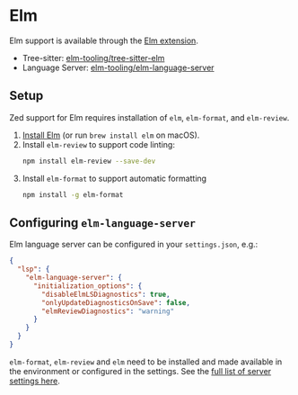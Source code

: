 # Elm

Elm support is available through the [Elm extension](https://github.com/zed-extensions/elm).

- Tree-sitter: [elm-tooling/tree-sitter-elm](https://github.com/elm-tooling/tree-sitter-elm)
- Language Server: [elm-tooling/elm-language-server](https://github.com/elm-tooling/elm-language-server)

## Setup

Zed support for Elm requires installation of `elm`, `elm-format`, and `elm-review`.

1. [Install Elm](https://guide.elm-lang.org/install/elm.html) (or run `brew install elm` on macOS).
2. Install `elm-review` to support code linting:
   ```sh
   npm install elm-review --save-dev
   ```
3. Install `elm-format` to support automatic formatting
   ```sh
   npm install -g elm-format
   ```

## Configuring `elm-language-server`

Elm language server can be configured in your `settings.json`, e.g.:

```json
{
  "lsp": {
    "elm-language-server": {
      "initialization_options": {
        "disableElmLSDiagnostics": true,
        "onlyUpdateDiagnosticsOnSave": false,
        "elmReviewDiagnostics": "warning"
      }
    }
  }
}
```

`elm-format`, `elm-review` and `elm` need to be installed and made available in the environment or configured in the settings. See the [full list of server settings here](https://github.com/elm-tooling/elm-language-server?tab=readme-ov-file#server-settings).
